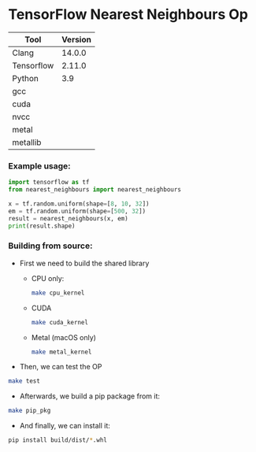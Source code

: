 # TensorFlow Nearest Neighbours Op


| Tool         | Version |
|--------------|---------|
| Clang        | 14.0.0  |
| Tensorflow   | 2.11.0  |
| Python       | 3.9     |
 | gcc          |         |
| cuda         |         | 
| nvcc         |         | 
| metal        |         | 
| metallib     |         |

### Example usage:

```python
import tensorflow as tf
from nearest_neighbours import nearest_neighbours

x = tf.random.uniform(shape=[8, 10, 32])
em = tf.random.uniform(shape=[500, 32])
result = nearest_neighbours(x, em)
print(result.shape)
```

### Building from source:
- First we need to build the shared library
  - CPU only:
    ```bash
    make cpu_kernel
    ```
  - CUDA 
    ```bash
    make cuda_kernel
    ```
  - Metal (macOS only)
    ```bash
    make metal_kernel
    ```
    
- Then, we can test the OP
```bash
make test
```
- Afterwards, we build a pip package from it:
```bash
make pip_pkg
```
- And finally, we can install it: 
```bash
pip install build/dist/*.whl 
```